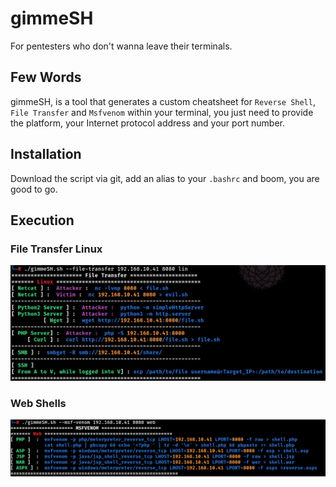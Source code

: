 # gimmeSH
For pentesters who don't wanna leave their terminals.

## Few Words
gimmeSH, is a tool that generates a custom cheatsheet for `Reverse Shell`, `File Transfer` and `Msfvenom` within your terminal, you just need to provide the platform, your Internet protocol address and your port number.

## Installation
Download the script via git, add an alias to your `.bashrc` and boom, you are good to go.

## Execution
### File Transfer Linux
![execution](/Images/1.png)

### Web Shells
![execution](/Images/2.png)


